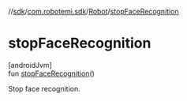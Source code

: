 //[sdk](../../../index.md)/[com.robotemi.sdk](../index.md)/[Robot](index.md)/[stopFaceRecognition](stop-face-recognition.md)

# stopFaceRecognition

[androidJvm]\
fun [stopFaceRecognition](stop-face-recognition.md)()

Stop face recognition.

